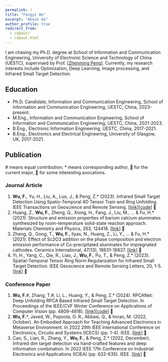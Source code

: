 ```yaml
---
permalink: /
title: "Fengyi Wu"
excerpt: "About me"
author_profile: true
redirect_from: 
  - /about/
  - /about.html
---
```


I am chasing my Ph.D. degree at School of Information and Communication Engineering, University of Electronic Science and Technology of China (UESTC), supervised by Prof. [[Zhenming Peng](https://idiplab.uestc.cn/queryNews?htmlid=1545286321065)]. Currently, my research interests include Optimization, Deep Learning, Image processing, and Infrared Small Target Detection.

## Education
- Ph.D. Candidate, Information and Communication Engineering, School of Information and Communication Engineering, UESTC, China, 2023-present.
- M.Eng., Information and Communication Engineering, School of Information and Communication Engineering, UESTC, China, 2021-2023.
- B.Eng., Electronic Information Engineering, UESTC, China, 2017-2021.
- B.Eng., Electronics and Electrical Engineering, University of Glasgow, UK, 2017-2021.

## Publication
\# means equal contribution; * means corresponding author, 🎈 for the current major, 🍭 for some interesting avocations.
### Journal Article
1. **Wu, F.**, Yu, H., Liu, A., Luo, J., & Peng, Z.* (2023). Infrared Small Target Detection Using Spatio-Temporal 4D Tensor Train and Ring Unfolding. IEEE Transactions on Geoscience and Remote Sensing. [[link](https://ieeexplore.ieee.org/abstract/document/10156866)][[code](https://github.com/fengyiwu98/4D_ISTD)] 🎈
2. Huang, Z., **Wu, F.**, Zheng, Q., Xiong, H., Fang, J., Liu, M., ... & Fu, H.* (2021). Structure and emission properties of barium calcium aluminates synthesized by room-temperature solid-state reaction approach. Materials Chemistry and Physics, 263, 124418. [[link](https://www.sciencedirect.com/science/article/pii/S0254058421002017)] 🍭 
3. Zheng, Q., Gong, T., **Wu, F.**, Ilyas, N., Huang, Z., Li, Y., ... & Fu, H.* (2021). Effect of Sc2O3 addition on the phase composition and electron emission performance of Co-precipitated aluminates for impregnated cathodes. Ceramics International, 47(13), 18831-18837. [[link](https://www.sciencedirect.com/science/article/pii/S0272884221009111)] 🍭 
4. Yi, H., Yang, C., Qie, R., Liao, J., **Wu, F.**, Pu, T., & Peng, Z.* (2023). Spatial-Temporal Tensor Ring Norm Regularization for Infrared Small Target Detection. IEEE Geoscience and Remote Sensing Letters, 20, 1-5. [[link](https://ieeexplore.ieee.org/document/10015662)] 🎈

### Conference Paper
1. **Wu, F.**#, Zhang, T.#, Li, L., Huang, Y., & Peng, Z.* (2024). RPCANet: Deep Unfolding RPCA Based Infrared Small Target Detection. In Proceedings of the IEEE/CVF Winter Conference on Applications of Computer Vision (pp. 4809-4818). [[link](https://openaccess.thecvf.com/content/WACV2024/html/Wu_RPCANet_Deep_Unfolding_RPCA_Based_Infrared_Small_Target_Detection_WACV_2024_paper.html)][[code](https://github.com/fengyiwu98/RPCANet)] 🎈
2. **Wu, F.***, Javed, W., Popoola, O. R., Abbasi, Q., & Imran, M. (2022, October). An Embodied Approach for Teaching Advanced Electronics in Metaverse Environment. In 2022 29th IEEE International Conference on Electronics, Circuits and Systems (ICECS) (pp. 1-4). IEEE. [[link](https://ieeexplore.ieee.org/abstract/document/9970782)] 🍭
3. Cao, S., Lian, R., Zhang, Y., **Wu, F.**, & Peng, Z.* (2022, December). Infrared dim target detection via hand-crafted features and deep information combination. In 2022 IEEE 17th Conference on Industrial Electronics and Applications (ICIEA) (pp. 632-635). IEEE. [[link](https://ieeexplore.ieee.org/abstract/document/10005893)] 🎈
